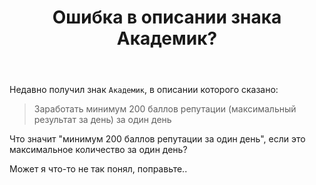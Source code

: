﻿---
title: "Ошибка в описании знака Академик?"
se.owner.user_id: 343345
se.owner.display_name: "finally"
se.owner.link: "https://ru.meta.stackoverflow.com/users/343345/finally"
se.link: "https://ru.meta.stackoverflow.com/questions/10040/%d0%9e%d1%88%d0%b8%d0%b1%d0%ba%d0%b0-%d0%b2-%d0%be%d0%bf%d0%b8%d1%81%d0%b0%d0%bd%d0%b8%d0%b8-%d0%b7%d0%bd%d0%b0%d0%ba%d0%b0-%d0%90%d0%ba%d0%b0%d0%b4%d0%b5%d0%bc%d0%b8%d0%ba"
se.question_id: 10040
se.post_type: question
se.score: 4
---
<p>Недавно получил знак <code>Академик</code>, в описании которого сказано:</p>

<blockquote>
  <p>Заработать минимум 200 баллов репутации (максимальный результат за день) за один день</p>
</blockquote>

<p>Что значит "минимум 200 баллов репутации за один день", если это максимальное количество за один день?</p>

<p>Может я что-то не так понял, поправьте..</p>
